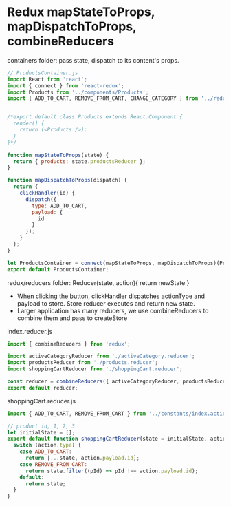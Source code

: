 # Redux mapStateToProps, mapDispatchToProps, combineReducers

containers folder: pass state, dispatch to its content's props.

```jsx
// ProductsContainer.js
import React from 'react';
import { connect } from 'react-redux';
import Products from '../components/Products';
import { ADD_TO_CART, REMOVE_FROM_CART, CHANGE_CATEGORY } from '../redux/constants/index.actionTypes';


/*export default class Products extends React.Component {
  render() {
    return (<Products />);
  }
}*/

function mapStateToProps(state) {
  return { products: state.productsReducer };
}

function mapDispatchToProps(dispatch) {
  return {
    clickHandler(id) {
      dispatch({
        type: ADD_TO_CART,
        payload: {
          id
        }
      });
    }
  };
}

let ProductsContainer = connect(mapStateToProps, mapDispatchToProps)(Products);
export default ProductsContainer;
```

redux/reducers folder: Reducer(state, action){ return newState }

* When clicking the button, clickHandler dispatches actionType and payload to store. Store reducer executes and return new state. 
* Larger application has many reducers, we use combineReducers to combine them and pass to createStore


index.reducer.js

```javascript
import { combineReducers } from 'redux';

import activeCategoryReducer from './activeCategory.reducer';
import productsReducer from './products.reducer';
import shoppingCartReducer from './shoppingCart.reducer';

const reducer = combineReducers({ activeCategoryReducer, productsReducer, shoppingCartReducer });
export default reducer;
```

shoppingCart.reducer.js

```javascript
import { ADD_TO_CART, REMOVE_FROM_CART } from '../constants/index.actionTypes';

// product id, 1, 2, 3
let initialState = [];
export default function shoppingCartReducer(state = initialState, action) {
  switch (action.type) {
    case ADD_TO_CART:
      return [...state, action.payload.id];
    case REMOVE_FROM_CART:
      return state.filter((pId) => pId !== action.payload.id);
    default:
      return state;
  }
}
```